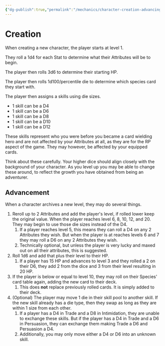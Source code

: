 ```yaml
---
{"dg-publish":true,"permalink":"/mechanics/character-creation-advancing/","dgHomeLink":true,"dgPassFrontmatter":false}
---
```



# Creation

When creating a new character, the player starts at level 1.

They roll a 1d4 for each Stat to determine what their Attributes will be to begin.

The player then rolls 3d6 to determine their starting HP.

The player then rolls 1d100/percentile die to determine which species card they start with.

The player then assigns a skills using die sizes.

- 1 skill can be a D4
- 1 skill can be a D6
- 1 skill can be a D8
- 1 skill can be a D10
- 1 skill can be a D12

These skills represent who you were before you became a card wielding hero and are not affected by your Attributes at all, as they are for the RP aspect of the game. They may however, be affected by your equipped cards.

Think about these carefully. Your higher dice should align closely with the background of your character. As you level up you may be able to change these around, to reflect the growth you have obtained from being an adventurer.

## Advancement

When a character archives a new level, they may do several things.

1. Reroll up to 2 Attributes and add the player's level, if rolled lower keep the original value. When the player reaches level 6, 8, 10, 12, and 20. They may begin to use those die sizes instead of the D4.
   1. If a player reaches level 5, this means they can roll a D4 on any 2 Attributes they wish. But when the player is at reaches levels 6 and 7 they may roll a D6 on any 2 Attributes they wish.
   2. Technically optional, but unless the player is very lucky and maxed out on all their attributes, this is suggested.
2. Roll 1d6 and add that plus their level to their HP.
   1. If a player has 15 HP and advances to level 3 and they rolled a 2 on their D6, they add 2 from the dice and 3 from their level resulting in 20 HP.
3. If the player is below or equal to level 10, they may roll on their Species' card table again, adding the new card to their deck.
   1. This does **not** replace previously rolled cards. It is simply added to their deck.
4. (Optional) The player may move 1 die in their skill pool to another skill. If the new skill already has a die type, then they swap as long as they are within 1 size from each other.
   1. If a player has a D4 in Trade and a D8 in Intimidation, they are unable to exchange these skills. But if the player has a D4 in Trade and a D6 in Persuasion, they can exchange them making Trade a D6 and Persuasion a D4.
   2. Additionally, you may only move either a D4 or D6 into an unknown skill.
